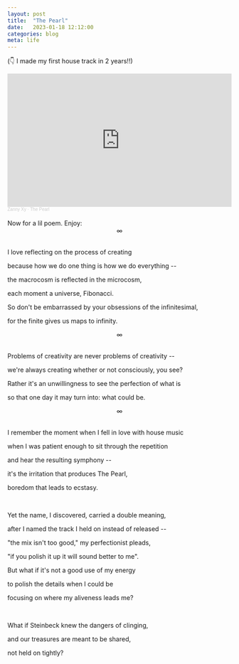 ```yaml
---
layout: post
title:  "The Pearl"
date:   2023-01-18 12:12:00
categories: blog
meta: life
---
```


(👇 I made my first house track in 2 years!!)

<iframe width="100%" height="300" scrolling="no" frameborder="no" allow="autoplay" src="https://w.soundcloud.com/player/?url=https%3A//api.soundcloud.com/tracks/1422881509&color=%23ff5500&auto_play=false&hide_related=false&show_comments=true&show_user=true&show_reposts=false&show_teaser=true&visual=true"></iframe><div style="font-size: 10px; color: #cccccc;line-break: anywhere;word-break: normal;overflow: hidden;white-space: nowrap;text-overflow: ellipsis; font-family: Interstate,Lucida Grande,Lucida Sans Unicode,Lucida Sans,Garuda,Verdana,Tahoma,sans-serif;font-weight: 100;"><a href="https://soundcloud.com/zannyxy" title="Zanny Xy" target="_blank" style="color: #cccccc; text-decoration: none;">Zanny Xy</a> · <a href="https://soundcloud.com/zannyxy/the-pearl" title="The Pearl" target="_blank" style="color: #cccccc; text-decoration: none;">The Pearl</a></div>

<br />
Now for a lil poem. Enjoy:
<br />
<div align="center"> ∞ </div>
<br />

I love reflecting on the process of creating

because how we do one thing is how we do everything --

the macrocosm is reflected in the microcosm,

each moment a universe, Fibonacci.

So don't be embarrassed by your obsessions of the infinitesimal,

for the finite gives us maps to infinity.
<br />
<div align="center"> ∞ </div>
<br />

Problems of creativity are never problems of creativity --

we're always creating whether or not consciously, you see?

Rather it's an unwillingness to see the perfection of what is

so that one day it may turn into: what could be.
<br />
<div align="center"> ∞ </div>
<br />

I remember the moment when I fell in love with house music

when I was patient enough to sit through the repetition

and hear the resulting symphony --

it's the irritation that produces The Pearl,

boredom that leads to ecstasy.

<br />

Yet the name, I discovered, carried a double meaning,

after I named the track I held on instead of released --

"the mix isn't too good," my perfectionist pleads,

"if you polish it up it will sound better to me".

But what if it's not a good use of my energy

to polish the details when I could be

focusing on where my aliveness leads me?

<br />

What if Steinbeck knew the dangers of clinging,

and our treasures are meant to be shared,

not held on tightly?
